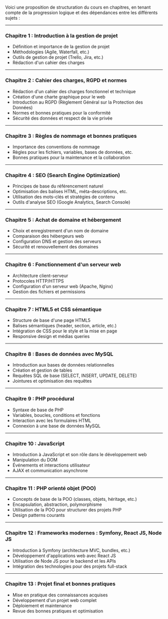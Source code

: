 Voici une proposition de structuration du cours en chapitres, en tenant compte de la progression logique et des dépendances entre les différents sujets :

---

### **Chapitre 1 : Introduction à la gestion de projet**
- Définition et importance de la gestion de projet
- Méthodologies (Agile, Waterfall, etc.)
- Outils de gestion de projet (Trello, Jira, etc.)
- Rédaction d'un cahier des charges

---

### **Chapitre 2 : Cahier des charges, RGPD et normes**
- Rédaction d'un cahier des charges fonctionnel et technique
- Création d'une charte graphique pour le web  
- Introduction au RGPD (Règlement Général sur la Protection des Données)
- Normes et bonnes pratiques pour la conformité
- Sécurité des données et respect de la vie privée

---

### **Chapitre 3 : Règles de nommage et bonnes pratiques**
- Importance des conventions de nommage
- Règles pour les fichiers, variables, bases de données, etc.
- Bonnes pratiques pour la maintenance et la collaboration

---

### **Chapitre 4 : SEO (Search Engine Optimization)**
- Principes de base du référencement naturel
- Optimisation des balises HTML, méta-descriptions, etc.
- Utilisation des mots-clés et stratégies de contenu
- Outils d'analyse SEO (Google Analytics, Search Console)

---

### **Chapitre 5 : Achat de domaine et hébergement**
- Choix et enregistrement d'un nom de domaine
- Comparaison des hébergeurs web
- Configuration DNS et gestion des serveurs
- Sécurité et renouvellement des domaines

---

### **Chapitre 6 : Fonctionnement d'un serveur web**
- Architecture client-serveur
- Protocoles HTTP/HTTPS
- Configuration d'un serveur web (Apache, Nginx)
- Gestion des fichiers et permissions

---

### **Chapitre 7 : HTML5 et CSS sémantique**
- Structure de base d'une page HTML5
- Balises sémantiques (header, section, article, etc.)
- Intégration de CSS pour le style et la mise en page
- Responsive design et médias queries

---

### **Chapitre 8 : Bases de données avec MySQL**
- Introduction aux bases de données relationnelles
- Création et gestion de tables
- Requêtes SQL de base (SELECT, INSERT, UPDATE, DELETE)
- Jointures et optimisation des requêtes

---

### **Chapitre 9 : PHP procédural**
- Syntaxe de base de PHP
- Variables, boucles, conditions et fonctions
- Interaction avec les formulaires HTML
- Connexion à une base de données MySQL

---

### **Chapitre 10 : JavaScript**
- Introduction à JavaScript et son rôle dans le développement web
- Manipulation du DOM
- Événements et interactions utilisateur
- AJAX et communication asynchrone

---

### **Chapitre 11 : PHP orienté objet (POO)**
- Concepts de base de la POO (classes, objets, héritage, etc.)
- Encapsulation, abstraction, polymorphisme
- Utilisation de la POO pour structurer des projets PHP
- Design patterns courants

---

### **Chapitre 12 : Frameworks modernes : Symfony, React JS, Node JS**
- Introduction à Symfony (architecture MVC, bundles, etc.)
- Développement d'applications web avec React JS
- Utilisation de Node JS pour le backend et les APIs
- Intégration des technologies pour des projets full-stack

---

### **Chapitre 13 : Projet final et bonnes pratiques**
- Mise en pratique des connaissances acquises
- Développement d'un projet web complet
- Déploiement et maintenance
- Revue des bonnes pratiques et optimisation
